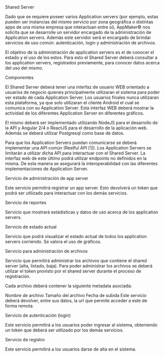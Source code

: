 Shared Server

Dado que se requiere poseer varios Application servers (por ejemplo, estas pueden ser instancias del mismo servicio por zona geográfica o distintas apps de una misma empresa que interactuan entre sí), AppMaker© nos solicita que se desarrolle un servidor encargado de la administración de Application servers. Además este servidor será el encargado de brindar servicios de uso común: autenticación, login y administración de archivos.

El objetivo de la administración de application servers es el de conocer el estado y el uso de los estos. Para esto el Shared Server deberá consultar a los application servers, registrados previamente, para conocer datos acerca del uso del mismo.

Componentes

El Shared Server deberá tener una interfaz de usuario WEB orientado a usuarios de negocio quienes principalmente utilizaran el sistema para poder ver estado de cada Application Server. Los usuarios finales nunca utilizaran esta plataforma, ya que solo utilizaran el cliente Android el cual se comunica con su Application Server. Esta interfaz WEB deberá mostrar la actividad de los diferentes Application Server en diferentes gráficos.

El mismo deberá ser implementado utilizando NodeJS para el desarrollo de la API y Angular 2/4 o ReactJS para el desarrollo de la aplicación web. Además se deberá utilizar Postgresql como base de datos.

Para que los Application Servers puedan comunicarse se deberá implementar una API común (Restful API [1]). Los Application Servers se limitarán a utilizar dicha API para interactuar con el Shared Server. La interfaz web de este último podrá utilizar endpoints no definidos en la misma. De esta manera se asegurará la interoperabilidad con las diferentes implementaciones de Application Server.

Servicio de administración de app server

Este servicio permitirá registrar un app server. Esto devolverá un token que podrá ser utilizado para interactuar con los demás servicios.

Servicio de reportes

Servicio que mostrará estádisticas y datos de uso acerca de los application servers.

Servicio de estado actual

Servicio que podrá visualizar el estado actual de todos los application servers corriendo. Se valora el uso de gráficos.

Servicio para administración de archivos

Servicio que permitirá administrar los archivos que contiene el shared server (alta, listado, baja). Para poder administrar los archivos se deberá utilizar el token provisto por el shared server durante el proceso de registración.

Cada archivo deberá contener la siguiente metadata asociada:

Nombre de archivo
Tamaño del archivo
Fecha de subida
Este servicio deberá devolver, entre sus datos, la url que permite acceder a este de forma remota.

Servicio de autenticación (login)

Este servicio permitirá a los usuarios poder ingresar al sistema, obteniendo un token que deberá ser utilizado por los demás servicios.

Servicio de registro

Este servicio permitirá a los usuarios darse de alta en el sistema.